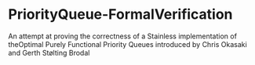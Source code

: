 # PriorityQueue-FormalVerification
An attempt at proving the correctness of a Stainless implementation of theOptimal Purely Functional Priority Queues introduced by Chris Okasaki and Gerth Stølting Brodal
